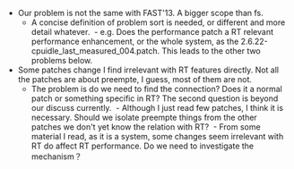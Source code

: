 - Our problem is not the same with FAST'13. A bigger scope than fs.
  - A concise definition of problem sort is needed, or different and more detail whatever.
  - e.g. Does the performance patch a RT relevant performance enhancement, or the whole system, as the 2.6.22-cpuidle_last_measured_004.patch. This leads to the other two problems below.
- Some patches change I find irrelevant with RT features directly. Not all the patches are about preempte, I guess, most of them are not.
  - The problem is do we need to find the connection? Does it a normal patch or something specific in RT? The second question is beyond our discuss currently. 
  - Although I just read few patches, I think it is necessary. Should we isolate preempte things from the other patches we don't yet know the relation with RT? 
  - From some material I read, as it is a system, some changes seem irrelevant with RT do affect RT performance. Do we need to investigate the mechanism？
